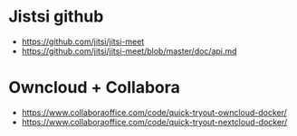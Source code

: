 # Jistsi github
- https://github.com/jitsi/jitsi-meet
- https://github.com/jitsi/jitsi-meet/blob/master/doc/api.md

# Owncloud + Collabora

- https://www.collaboraoffice.com/code/quick-tryout-owncloud-docker/
- https://www.collaboraoffice.com/code/quick-tryout-nextcloud-docker/
